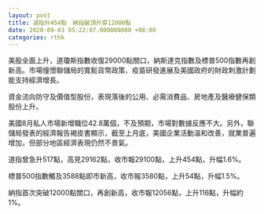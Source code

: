 ```yaml
---
layout: post
title: 道指升454點　納指破頂升穿12000點
date: 2020-09-03 05:22:07.000000000 +08:00
categories: rthk
---
```


美股全面上升，道瓊斯指數收復29000點關口，納斯達克指數及標普500指數再創新高。市場憧憬聯儲局的寬鬆貨幣政策、疫苗研發進展及美國政府的財政刺激計劃能支持經濟增長。

資金流向防守及價值型股份，表現落後的公用、必需消費品、房地產及醫療健保類股份上升。

美國8月私人市場新增職位42.8萬個，不及預期，市場對數據反應不大。另外，聯儲局發表的經濟報告褐皮書顯示，截至上月底，美國企業活動溫和改善，就業普遍增加，但部分地區經濟表現仍然不景氣。

道指曾急升517點，高見29162點，收市報29100點，上升454點，升幅1.6%。

標普500指數觸及3588點即市新高，收市報3580點，上升54點，升幅1.5%。

納指首次突破12000點關口，再創新高，收市報12056點，上升116點，升幅約1%。
